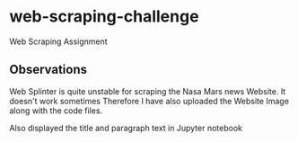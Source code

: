 # web-scraping-challenge
Web Scraping Assignment

Observations
-------------

Web Splinter is quite unstable for scraping the Nasa Mars news Website. It doesn't work sometimes
Therefore I have also uploaded the Website Image along with the code files.

Also displayed the title and paragraph text in Jupyter notebook
